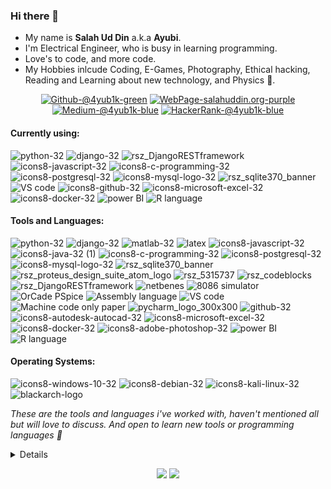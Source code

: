 ### Hi there 👋

<p align="center">
  <ul>
    <li>My name is <b>Salah Ud Din</b> a.k.a <b>Ayubi</b>.</li>
    <li>I'm Electrical Engineer, who is busy in learning programming.</li>
    <li>Love's to code, and more code.</li>
    <li>My Hobbies inlcude Coding, E-Games, Photography, Ethical hacking, Reading and Learning about new technology, and Physics 🙂.</li>
  </ul>
</p>

<p align="center">
  <a href="https://github.com/4yub1k"><img alt="Github-@4yub1k-green" src="https://user-images.githubusercontent.com/45902447/187991424-e4bcb85e-6ef4-48c5-9de4-131e51649ca2.svg"><a>
    <a href="https://salahuddin.org/"><img alt="WebPage-salahuddin.org-purple" src="https://user-images.githubusercontent.com/45902447/187993359-5b5da711-7383-4e7e-b621-f63fb6e0ffb6.svg"><a>
    <a href="https://medium.com/@4yub1k"><img alt="Medium-@4yub1k-blue" src="https://user-images.githubusercontent.com/45902447/210225975-40f54bad-7608-4ba9-9a73-847174b74d58.svg"><a>
  <a href="https://www.hackerrank.com/4yub1k"><img alt="HackerRank-@4yub1k-blue" src="https://user-images.githubusercontent.com/45902447/187992171-7382b9d6-6c83-4de4-adac-0055f9a10116.svg?style=social"><a>
 <!-- <a href="https://www.youtube.com/@nerdyayubi"><img alt="HackerRank-@4yub1k-blue" src="https://user-images.githubusercontent.com/45902447/210226235-437c2141-ffd1-49ea-84b6-3c16b69b6d98.svg"><a>
 -->
</p>
  
#### Currently using:
![python-32](https://user-images.githubusercontent.com/45902447/183979822-27f9f41f-63fe-47fa-8709-2cfa6714a936.png)
![django-32](https://user-images.githubusercontent.com/45902447/183980088-6288e8b5-fd51-4ef6-97b8-368110676858.png)
![rsz_DjangoRESTframework](https://user-images.githubusercontent.com/45902447/183988092-0f9a7fb1-72e8-45fb-9da4-717099dce469.png)
![icons8-javascript-32](https://user-images.githubusercontent.com/45902447/183982779-cf5f2203-6abb-4874-ac1b-80c5d867166f.png)
![icons8-c-programming-32](https://user-images.githubusercontent.com/45902447/183983322-db3fb3bd-b57e-435a-8f62-f441ef16a9f7.png)
![icons8-postgresql-32](https://user-images.githubusercontent.com/45902447/183983917-00a342e0-c04c-4ab9-b52f-67eb4e012e26.png)
![icons8-mysql-logo-32](https://user-images.githubusercontent.com/45902447/183983929-f1bbf7d1-ef5a-4b07-8d6a-f3da1a52cfff.png)
![rsz_sqlite370_banner](https://user-images.githubusercontent.com/45902447/183986394-b022007b-1c78-4f93-b9ed-9f06d6dacc46.png)
![VS code](https://user-images.githubusercontent.com/45902447/184091933-abd8a773-1d3d-4e6f-8028-d288c0e11788.png)
![icons8-github-32](https://user-images.githubusercontent.com/45902447/184094942-eba6d5ca-1a6d-40c8-9afe-d8f599dfec6b.png)
![icons8-microsoft-excel-32](https://user-images.githubusercontent.com/45902447/184095940-2b9537ec-ed75-4eb5-8eb4-63f83e3b48c5.png)
![icons8-docker-32](https://user-images.githubusercontent.com/45902447/184097448-082612d1-8a34-415d-b547-296d9fd5d618.png)
![power BI](https://user-images.githubusercontent.com/45902447/189513591-1aa5c1a3-0be0-4c19-b6ee-aef8e6e633bd.png)
![R language](https://user-images.githubusercontent.com/45902447/189513651-2467a782-58c1-4bf6-aeaf-78622b33529a.png)

#### Tools and Languages:
![python-32](https://user-images.githubusercontent.com/45902447/183979822-27f9f41f-63fe-47fa-8709-2cfa6714a936.png)
![django-32](https://user-images.githubusercontent.com/45902447/183980088-6288e8b5-fd51-4ef6-97b8-368110676858.png)
![matlab-32](https://user-images.githubusercontent.com/45902447/183980369-6368495c-ef11-4385-b6dc-ca991da7a4fb.png)
![latex](https://user-images.githubusercontent.com/45902447/183980974-0e2a075f-68d9-4fdc-be4f-83b53bddf49c.png)
![icons8-javascript-32](https://user-images.githubusercontent.com/45902447/183982779-cf5f2203-6abb-4874-ac1b-80c5d867166f.png)
![icons8-java-32 (1)](https://user-images.githubusercontent.com/45902447/183983173-a4cea24a-a2a1-4378-b499-32a645b775a0.png)
![icons8-c-programming-32](https://user-images.githubusercontent.com/45902447/183983322-db3fb3bd-b57e-435a-8f62-f441ef16a9f7.png)
![icons8-postgresql-32](https://user-images.githubusercontent.com/45902447/183983917-00a342e0-c04c-4ab9-b52f-67eb4e012e26.png)
![icons8-mysql-logo-32](https://user-images.githubusercontent.com/45902447/183983929-f1bbf7d1-ef5a-4b07-8d6a-f3da1a52cfff.png)
![rsz_sqlite370_banner](https://user-images.githubusercontent.com/45902447/183986394-b022007b-1c78-4f93-b9ed-9f06d6dacc46.png)
![rsz_proteus_design_suite_atom_logo](https://user-images.githubusercontent.com/45902447/183986708-ac2dccac-64d6-470f-8d45-49ac0537a4f8.png)
![rsz_5315737](https://user-images.githubusercontent.com/45902447/183987524-721e53a4-7b76-4d43-a05c-838f9b1d8188.png)
![rsz_codeblocks](https://user-images.githubusercontent.com/45902447/183987823-3092505e-bce6-46b8-8736-c0bea114edf5.png)
![rsz_DjangoRESTframework](https://user-images.githubusercontent.com/45902447/183988092-0f9a7fb1-72e8-45fb-9da4-717099dce469.png)
![netbenes](https://user-images.githubusercontent.com/45902447/184089433-ccc3d037-6370-45fb-8b7f-c1f6d2d19e5f.png)
![8086 simulator](https://user-images.githubusercontent.com/45902447/184089775-acbd0b2b-6613-42d0-a792-221a9bd0b3f2.png)
![OrCade PSpice](https://user-images.githubusercontent.com/45902447/184090392-9a0b5f4d-cf9b-4f53-9c77-8a746eb68d1e.png)
![Assembly language](https://user-images.githubusercontent.com/45902447/184090609-dd699c06-a1c1-4396-ad1c-4d23251fb7b7.png)
![VS code](https://user-images.githubusercontent.com/45902447/184091933-abd8a773-1d3d-4e6f-8028-d288c0e11788.png)
![Machine code only paper](https://user-images.githubusercontent.com/45902447/184093301-62717bcd-b368-4166-b9f1-7677462005f3.png)
![pycharm_logo_300x300](https://user-images.githubusercontent.com/45902447/184093976-3a5cd5c9-6e42-4497-aa1a-17818b998807.png)
![github-32](https://user-images.githubusercontent.com/45902447/184094942-eba6d5ca-1a6d-40c8-9afe-d8f599dfec6b.png)
![icons8-autodesk-autocad-32](https://user-images.githubusercontent.com/45902447/184095572-3f64805b-34b9-4476-a68c-b1613cd1a5ae.png)
![icons8-microsoft-excel-32](https://user-images.githubusercontent.com/45902447/184095940-2b9537ec-ed75-4eb5-8eb4-63f83e3b48c5.png)
![icons8-docker-32](https://user-images.githubusercontent.com/45902447/184097448-082612d1-8a34-415d-b547-296d9fd5d618.png)
![icons8-adobe-photoshop-32](https://user-images.githubusercontent.com/45902447/184098029-b7c60423-a1c2-4bed-a632-35568e53e578.png)
![power BI](https://user-images.githubusercontent.com/45902447/189513591-1aa5c1a3-0be0-4c19-b6ee-aef8e6e633bd.png)
![R language](https://user-images.githubusercontent.com/45902447/189513651-2467a782-58c1-4bf6-aeaf-78622b33529a.png)

#### Operating Systems:
![icons8-windows-10-32](https://user-images.githubusercontent.com/45902447/184094940-0ece50b8-7fa0-4342-aff3-f810eb4f3153.png)
![icons8-debian-32](https://user-images.githubusercontent.com/45902447/184095044-869fc7ae-3c91-478b-ad5a-7bf9dfe461e1.png)
![icons8-kali-linux-32](https://user-images.githubusercontent.com/45902447/184095050-efea20c1-16be-4c29-af4e-079a4d6a4776.png)
![blackarch-logo](https://user-images.githubusercontent.com/45902447/184095350-00a3f913-5e8e-4b94-a824-798a20900f7e.png)

_These are the tools and languages i've worked with, haven't mentioned all but will love to discuss. And open to learn new tools or programming languages 🙂_ 

<details><summary><b>Click:</b> For Organized GIT Repositorie</summary>
        
<!-- <p align="center">
    <h2>Organized GIT Repositories</h2>
</p> -->

>NOTE : **My personal use Projects/scripts are not included.**
<h3>Django/DjangoREST</h3>
<uo>
<li><a href="https://github.com/4yub1k/djblog">My Blog - Clean & Simple </a> </li>
  <li><a href="https://github.com/4yub1k/drf_api">DRF Poll API</a> </li>
  <li><a href="https://github.com/4yub1k/djAI">Django OpenAI</a> </li>
  <li><a href="https://github.com/4yub1k/scientific-computing-with-python">Scientific Computing with Python</a> </li>
  <li><a href="https://github.com/4yub1k/movie-rest-api">Movies DB</a> </li>
  <li><a href="https://github.com/4yub1k/country-django-api">Countries information </a> </li>
  <li><a href="https://salahuddin.org">My Portfolio</a> </li>
  <li><a href="https://github.com/4yub1k/job-portal-django">Jobs Portal</a> </li>
  <li><a href="https://github.com/4yub1k/real-estate-project">Real E-state</a> </li>
  <li><a href="https://github.com/4yub1k/mcqs-webspage-django">E Learning (MCQS)</a> </li>
  <li><a href="https://github.com/4yub1k/django-rest-api">Blog</a> </li>
  <li><a href="https://github.com/4yub1k/captive-portal">Captive Portal</a> </li>
</uo>

<h3>Python/PyQt5/Tkinter/Kivy</h3>
<uo>
  <li><a href="https://github.com/4yub1k/kivy-openai">Open AI Kivy Mobile App</a> </li>
  <li><a href="https://github.com/4yub1k/simple-bar">Simple Bar</a> </li>
  <li><a href="https://github.com/4yub1k/database-dummy-data">Dummy DB Generator</a> </li>
  <li><a href="https://github.com/4yub1k/scan-site">Site Scanner/Enumeration</a> </li>
  <li><a href="https://github.com/4yub1k/Extending-C">Ctypes/C-PythonAPI Module</a> </li>
  <li><a href="https://github.com/4yub1k/user-random-details">User Data Generator</a> </li>
  <li><a href="https://github.com/4yub1k/Machine-learnings">Machine Learning</a> </li>
  <li><a href="https://github.com/4yub1k/ip_icmp">IP/ICMP Manual Packet Craft</a> </li>
  <li><a href="https://github.com/4yub1k/tcp_ip">IP/TCP Manual Packet Craft</a> </li>
  <li><a href="https://github.com/4yub1k/Python-Wifi-Password-Code-Gui-">Wifi Key Reveal</a> </li>
  <li><a href="https://github.com/4yub1k/Python-WebsiteBlocker.py">Block Webpage PC</a> </li>
  <li><a href="https://github.com/4yub1k/dump_check">Hex Dump Check</a> </li>
  <li><a href="https://salahuddin.org/work/12">Corona Live</a> </li>
</uo>

<h3>Hackerrank</h3>
<uo>
  <li><a href="https://github.com/4yub1k/hackerrank">Solutions</a></li>
</uo>

<h3>Snippets/Practice Codes</h3>
<uo>
  <li><a href="https://github.com/4yub1k/django-snippets">Django/DjangoREST</a> </li>
  <li><a href="https://github.com/4yub1k/javascript-practice-code">JavaScript</a> </li>
</uo>

<h3>Linux Server</h3>
<uo>
  <li><a href="https://github.com/4yub1k/linux-server-setup">Server/SSH/NginX</a> </li>
</uo>

<h3>JavaScript</h3>
<uo>
  <li><a href="https://github.com/4yub1k/javascript-practice-code/tree/main/1-%20Guess%20number">Guess Number</a> </li>
  <li><a href="https://github.com/4yub1k/javascript-practice-code/tree/main/3-%20Pig%20game">Dice Game</a> </li>
</uo>


<h3>C</h3>
<uo>
  <li><a href="https://github.com/4yub1k/learn-c">Learn C</a> </li>
  <li><a href="https://github.com/4yub1k/Extending-C">Ctypes/C-PythonAPI Module</a> </li>
  <li><a href="https://salahuddin.org/work/11">APFC </li>
  <li><a href="https://github.com/4yub1k/learn-c/blob/main/ticTac.c">TicTacToe</li>
 
</uo>

<h3>Assembly</h3>
<uo>
  <li><a href="https://github.com/4yub1k/3-bit-calculator">3-bit Calculator</a> </li>
</uo>

<h3>Matlab</h3>
<uo>
  <li><a href="https://github.com/4yub1k/Tictactoe">TicTacToe</a> </li>
  <li><a href="https://github.com/4yub1k/Lambda-iteration">Lambda-iteration</a> </li>
</uo>
</details>

<p align="center">
  <img src="https://komarev.com/ghpvc/?username=4yub1k&color=lightgrey">
  <img src="https://img.shields.io/github/stars/4yub1k?style=social">
 
</p>
